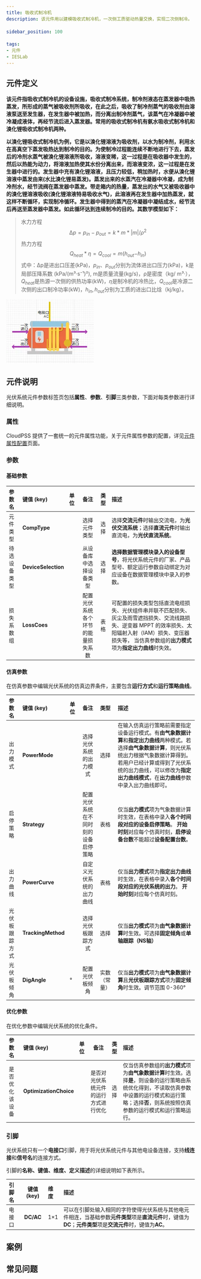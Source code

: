 ```yaml
---
title: 吸收式制冷机
description: 该元件用以建模吸收式制冷机，一次侧工质驱动热量交换，实现二次侧制冷。

sidebar_position: 100

tags: 
- 元件
- IESLab
---
```


## 元件定义

**该元件指吸收式制冷机的设备设施，吸收式制冷系统，制冷剂液态在蒸发器中吸热蒸发，所形成的蒸气被吸收剂所吸收，在此之后，吸收了制冷剂蒸气的吸收剂由溶液泵送至发生器，在发生器中被加热，而分离出制冷剂蒸气，该蒸气在冷凝器中被冷凝成液体，再经节流后进入蒸发器。常用的吸收式制冷机有氨水吸收式制冷机和溴化锂吸收式制冷机两种。**

 **以溴化锂吸收式制冷机为例，它是以溴化锂溶液为吸收剂，以水为制冷剂，利用水在高真空下蒸发吸热达到制冷的目的。为使制冷过程能连续不断地进行下去，蒸发后的冷剂水蒸气被溴化锂溶液所吸收，溶液变稀，这一过程是在吸收器中发生的，然后以热能为动力，将溶液加热使其水份分离出来，而溶液变浓，这一过程是在发生器中进行的。发生器中充有溴化锂溶液，且压力较低，稍加热时，水便从溴化锂溶液中蒸发由来(水比溴化锂易蒸发)。蒸发出来的水蒸汽在冷凝器中冷凝，成为制冷剂水，经节流阀在蒸发器中蒸发。带走箱内的热量，蒸发出的水气又被吸收器中的溴化锂溶液吸收(溴化锂溶液特易吸收水气)，此溶液再在发生器中加热蒸发，就这样不断循环，实现制冷循环。发生器中得到的蒸汽在冷凝器中凝结成水，经节流后再送至蒸发器中蒸发。如此循环达到连续制冷的目的。其数学模型如下：**

> 水力方程
> $$∆p=p_{in}-p_{out}=k*m*|m|/ρ^2$$
> 热力方程
>  $$Q_{heat}*\eta = Q_{cool} = m\left( h_{out}{- h}_{in} \right)$$
> 式中：∆p是进出口压差(kPa)，$p_{in} 、p_{out}$分别为流体进出口压力(kPa)，k是局部压降系数 (kPa/(m³·s⁻¹)²), m是质量流量(kg/s)，ρ是密度（kg/ m³·），$Q_{heat}$是热源一次侧的供热功率(kW)，$\eta$是制冷机的冷热比，$Q_{cool}$是冷源二次侧的出口制冷功率(kW)，$h_{in},h_{out}$分别为工质的进出口比焓（kj/kg）。


 ![吸收式制冷机](./AChiller.png )


## 元件说明

光伏系统元件参数标签页包括**属性**、**参数**、**引脚**三类参数，下面对每类参数进行详细说明。

### 属性

CloudPSS 提供了一套统一的元件属性功能，关于元件属性参数的配置，详见[元件属性配置](/docs/docs/software/xstudio/simstudio/basic/moduleEncapsulation/index.md)页面。

### 参数

#### 基础参数

| 参数名 | 键值 (key) | 单位 | 备注 | 类型 | 描述 |
| :--- | :--- | :--- | :--: | :--- | :--- |
| 元件类型 | **CompType** |  | 选择元件类型 | 选择 | 选择**交流元件**时输出交流电，为**光伏交流系统**；选择**直流元件**时输出直流电，为**光伏直流系统**。 |
| 待选设备类型 | **DeviceSelection** |  | 从设备库中选择设备类型 | 选择 | **选择数据管理模块录入的设备型号**，将光伏系统元件的厂家、产品型号、额定运行参数自动绑定为对应设备在数据管理模块中录入的参数。|
| 损失系数组 | **LossCoes** |  | 配置光伏系统各个环节的能量损失系数 | 表格 | 可配置的损失类型包括直流电缆损失、光伏组件串并联不匹配损失、灰尘及雨雪遮挡损失、交流线路损失、逆变器 MPPT 的效率损失、太阳辐射入射（IAM）损失、变压器损失等， 当仿真参数组的**出力模式**项为**指定出力曲线**时失效。|

#### 仿真参数

在仿真参数中编辑光伏系统的仿真边界条件，主要包含**运行方式**和**运行策略曲线**。

| 参数名 | 键值 (key)  | 单位 | 备注 | 类型 | 描述 |
| :--- | :--- | :--- | :--: | :--- | :--- |
| 出力模式 | **PowerMode** |  | 选择光伏系统的出力模式 | 选择 | 在输入仿真运行策略前需要指定设备运行模式。有**由气象数据计算**和**指定出力曲线**两种模式。若选择**由气象数据计算**，则光伏系统出力根据气象数据计算得到。若用户已经计算或得到了光伏系统的出力曲线，可以修改为**指定出力曲线模式**，在**出力曲线**参数中录入出力曲线即可。|
| 启停策略 | **Strategy** |  | 配置光伏系统在不同时刻的设备启停策略 | 表格 | 仅当**出力模式**项为气象数据计算时生效，在表格中录入**各个时间段对应的设备启停策略**。 **开始时刻**对应每个仿真时刻，**启停设备台数**不能超过**设备配置台数**。|
| 出力曲线 | **PowerCurve** |  | 自定义光伏系统的出力曲线 | 表格 | 仅当**出力模式**项为**指定出力曲线**时生效，在表格中录入**各个时间段对应的光伏系统的出力**。 **开始时刻**对应每个仿真时刻。|
| 光伏板跟踪方式 | **TrackingMethod** |  | 选择光伏板跟踪方式 | 选择 | 仅当**出力模式**项为**由气象数据计算**时生效。可选择**固定倾角**或**单轴跟踪（NS轴）**|
| 光伏板倾角 | **DigAngle** | ° | 配置光伏板倾角 | 实数（常量） | 仅当**出力模式**项为**由气象数据计算**且**光伏板跟踪方式**项为**固定倾角**时生效。调节范围 0-360° |

#### 优化参数

在优化参数中编辑光伏系统的优化条件。

| 参数名 | 键值 (key)  | 单位 | 备注 | 类型 | 描述 |
| :--- | :--- | :--- | :--: | :--- | :--- |
| 是否优化该设备 | **OptimizationChoice** |  | 是否对光伏系统元件的运行方式进行优化 | 选择 | 仅当仿真参数组的**出力模式**项为**由气象数据计算**时生效。选择**是**，则设备的运行策略由系统优化得到，不读取仿真参数中设置的运行模式和运行策略；选择**否**，则系统按照仿真参数的运行模式和运行策略运行。|

### 引脚

光伏系统只有一个**电接口**引脚，用于将光伏系统元件与其他电设备连接，支持**线连接**和**信号名**的连接方式。

引脚的**名称、键值、维度、定义描述**的详细说明如下表所示。

| 引脚名 | 键值 (key)  | 维度 | 描述 |
| :--- | :--: | :--- | :--- |
| 电接口 | **DC/AC** | 1×1 | 可以在引脚处输入相同的字符使得光伏系统与其他电元件相连，当基础参数**元件类型**项是**直流元件**时，键值为**DC**；**元件类型**项是**交流元件**时，键值为**AC**。|


## 案例

## 常见问题
